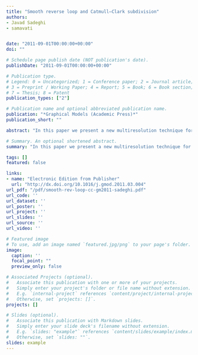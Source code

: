 ```yaml
---
title: "Smooth reverse loop and Catmull–Clark subdivision"
authors:
- Javad Sadeghi
- samavati


date: "2011-09-01T00:00:00+00:00"
doi: ""

# Schedule page publish date (NOT publication's date).
publishDate: "2011-09-01T00:00:00+00:00"

# Publication type.
# Legend: 0 = Uncategorized; 1 = Conference paper; 2 = Journal article;
# 3 = Preprint / Working Paper; 4 = Report; 5 = Book; 6 = Book section;
# 7 = Thesis; 8 = Patent
publication_types: ["2"]

# Publication name and optional abbreviated publication name.
publication: "*Graphical Models (Academic Press)*"
publication_short: ""

abstract: "In this paper we present a new multiresolution technique for general topology surfaces based on reversing subdivision with energy minimization. We first introduce a general reverse subdivision approach that starts from a trial set of biorthogonal multiresolution filters and refines the resulting coarse points using local masks. The refinement step tries to find a good approximation of the fine points while minimizing the local energy of the coarse points in a least-squares sense. This approach is then used to find smooth reverse of the Loop and Catmull–Clark subdivisions. We discuss the advantages of using this technique in various surface editing and synthesis applications."

# Summary. An optional shortened abstract.
summary: "In this paper we present a new multiresolution technique for general topology surfaces based on reversing subdivision with energy minimization. We first introduce a general reverse subdivision approach that starts from a trial set of biorthogonal multiresolution filters and refines the resulting coarse points using local masks. The refinement step tries to find a good approximation of the fine points while minimizing the local energy of the coarse points in a least-squares sense. This approach i..."

tags: []
featured: false

links:
- name: "Electronic Edition from Publisher"
  url: "http://dx.doi.org/10.1016/j.gmod.2011.03.004"
url_pdf: "/pdf/smooth-rev-loop-cc-gm2011-sadeghi.pdf"
url_code: ''
url_dataset: ''
url_poster: ''
url_project: ''
url_slides: ''
url_source: ''
url_video: ''

# Featured image
# To use, add an image named `featured.jpg/png` to your page's folder. 
image:
  caption: ''
  focal_point: ""
  preview_only: false

# Associated Projects (optional).
#   Associate this publication with one or more of your projects.
#   Simply enter your project's folder or file name without extension.
#   E.g. `internal-project` references `content/project/internal-project/index.md`.
#   Otherwise, set `projects: []`.
projects: []

# Slides (optional).
#   Associate this publication with Markdown slides.
#   Simply enter your slide deck's filename without extension.
#   E.g. `slides: "example"` references `content/slides/example/index.md`.
#   Otherwise, set `slides: ""`.
slides: example
---
```

